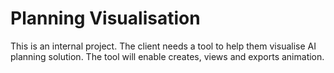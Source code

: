 # Planning Visualisation

This is an internal project. The client needs a tool to help them visualise AI planning solution. The tool will enable creates, views and exports animation.

